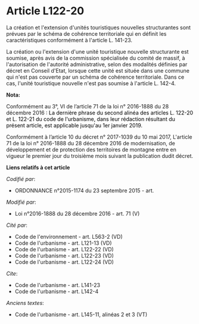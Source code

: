 # Article L122-20

La création et l'extension d'unités touristiques nouvelles structurantes sont prévues par le schéma de cohérence territoriale
qui en définit les caractéristiques conformément à l'article L. 141-23. 

La création ou l'extension d'une unité touristique nouvelle structurante est soumise, après avis de la commission spécialisée
du comité de massif, à l'autorisation de l'autorité administrative, selon des modalités définies par décret en Conseil
d'Etat, lorsque cette unité est située dans une commune qui n'est pas couverte par un schéma de cohérence territoriale. Dans
ce cas, l'unité touristique nouvelle n'est pas soumise à l'article L. 142-4.

**Nota:**

Conformément au 3°, VI de l’article 71 de la loi n° 2016-1888 du 28 décembre 2016
  <font color="black"> : La dernière phrase du second alinéa des articles L. 122-20 et L. 122-21 du code de l'urbanisme, dans
leur rédaction résultant du présent article, est applicable jusqu'au 1er janvier 2019.</font>

Conformément à l’article 10 du décret n° 2017-1039 du 10 mai 2017, L'article 71 de la loi n° 2016-1888 du 28 décembre 2016 de
modernisation, de développement et de protection des territoires de montagne entre en vigueur le premier jour du troisième
mois suivant la publication dudit décret.

**Liens relatifs à cet article**

_Codifié par_:

  - ORDONNANCE n°2015-1174 du 23 septembre 2015 - art.

_Modifié par_:

  - Loi n°2016-1888 du 28 décembre 2016 - art. 71 (V)

_Cité par_:

  - Code de l'environnement - art. L563-2 (VD)
  - Code de l'urbanisme - art. L121-13 (VD)
  - Code de l'urbanisme - art. L122-22 (VD)
  - Code de l'urbanisme - art. L122-23 (VD)
  - Code de l'urbanisme - art. L122-24 (VD)

_Cite_:

  - Code de l'urbanisme - art. L141-23
  - Code de l'urbanisme - art. L142-4

_Anciens textes_:

  - Code de l'urbanisme - art. L145-11, alinéas 2 et 3 (VT)
